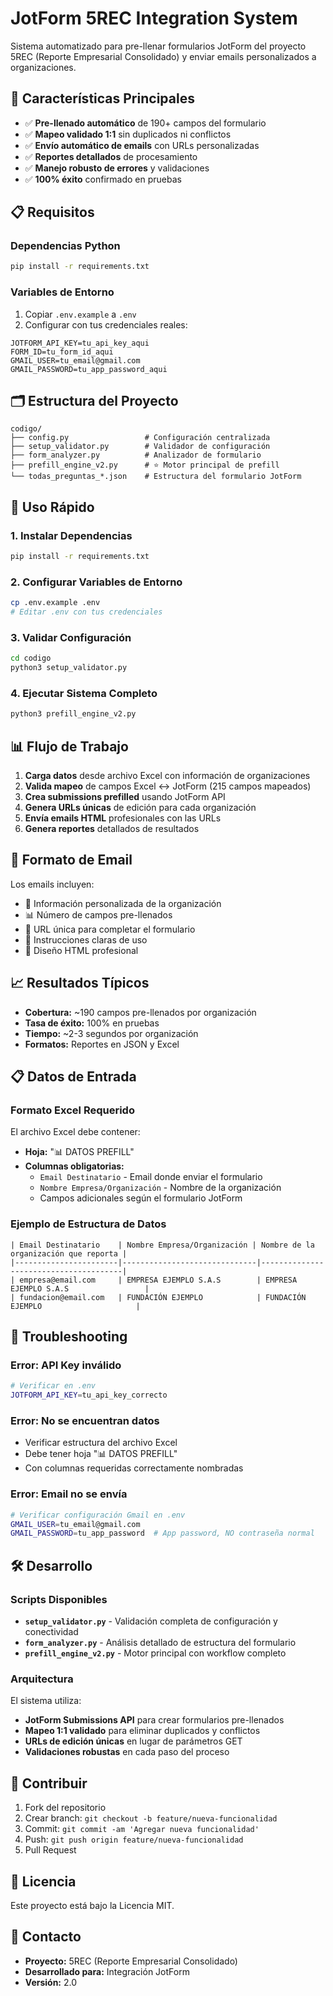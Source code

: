 # JotForm 5REC Integration System

Sistema automatizado para pre-llenar formularios JotForm del proyecto 5REC (Reporte Empresarial Consolidado) y enviar emails personalizados a organizaciones.

## 🚀 Características Principales

- ✅ **Pre-llenado automático** de 190+ campos del formulario
- ✅ **Mapeo validado 1:1** sin duplicados ni conflictos  
- ✅ **Envío automático de emails** con URLs personalizadas
- ✅ **Reportes detallados** de procesamiento
- ✅ **Manejo robusto de errores** y validaciones
- ✅ **100% éxito** confirmado en pruebas

## 📋 Requisitos

### Dependencias Python
```bash
pip install -r requirements.txt
```

### Variables de Entorno
1. Copiar `.env.example` a `.env`
2. Configurar con tus credenciales reales:

```env
JOTFORM_API_KEY=tu_api_key_aqui
FORM_ID=tu_form_id_aqui
GMAIL_USER=tu_email@gmail.com
GMAIL_PASSWORD=tu_app_password_aqui
```

## 🗂️ Estructura del Proyecto

```
codigo/
├── config.py                 # Configuración centralizada
├── setup_validator.py        # Validador de configuración
├── form_analyzer.py          # Analizador de formulario
├── prefill_engine_v2.py      # ⭐ Motor principal de prefill
└── todas_preguntas_*.json    # Estructura del formulario JotForm
```

## 🚀 Uso Rápido

### 1. Instalar Dependencias
```bash
pip install -r requirements.txt
```

### 2. Configurar Variables de Entorno
```bash
cp .env.example .env
# Editar .env con tus credenciales
```

### 3. Validar Configuración
```bash
cd codigo
python3 setup_validator.py
```

### 4. Ejecutar Sistema Completo
```bash
python3 prefill_engine_v2.py
```

## 📊 Flujo de Trabajo

1. **Carga datos** desde archivo Excel con información de organizaciones
2. **Valida mapeo** de campos Excel ↔ JotForm (215 campos mapeados)
3. **Crea submissions prefilled** usando JotForm API
4. **Genera URLs únicas** de edición para cada organización
5. **Envía emails HTML** profesionales con las URLs
6. **Genera reportes** detallados de resultados

## 📧 Formato de Email

Los emails incluyen:
- 🏢 Información personalizada de la organización
- 📊 Número de campos pre-llenados
- 🔗 URL única para completar el formulario
- 📝 Instrucciones claras de uso
- 🎨 Diseño HTML profesional

## 📈 Resultados Típicos

- **Cobertura:** ~190 campos pre-llenados por organización
- **Tasa de éxito:** 100% en pruebas
- **Tiempo:** ~2-3 segundos por organización
- **Formatos:** Reportes en JSON y Excel

## 📋 Datos de Entrada

### Formato Excel Requerido
El archivo Excel debe contener:
- **Hoja:** "📊 DATOS PREFILL"
- **Columnas obligatorias:**
  - `Email Destinatario` - Email donde enviar el formulario
  - `Nombre Empresa/Organización` - Nombre de la organización
  - Campos adicionales según el formulario JotForm

### Ejemplo de Estructura de Datos
```
| Email Destinatario    | Nombre Empresa/Organización | Nombre de la organización que reporta |
|-----------------------|------------------------------|---------------------------------------|
| empresa@email.com     | EMPRESA EJEMPLO S.A.S        | EMPRESA EJEMPLO S.A.S                 |
| fundacion@email.com   | FUNDACIÓN EJEMPLO            | FUNDACIÓN EJEMPLO                     |
```

## 🔧 Troubleshooting

### Error: API Key inválido
```bash
# Verificar en .env
JOTFORM_API_KEY=tu_api_key_correcto
```

### Error: No se encuentran datos
- Verificar estructura del archivo Excel
- Debe tener hoja "📊 DATOS PREFILL"
- Con columnas requeridas correctamente nombradas

### Error: Email no se envía
```bash
# Verificar configuración Gmail en .env
GMAIL_USER=tu_email@gmail.com
GMAIL_PASSWORD=tu_app_password  # App password, NO contraseña normal
```

## 🛠️ Desarrollo

### Scripts Disponibles

- **`setup_validator.py`** - Validación completa de configuración y conectividad
- **`form_analyzer.py`** - Análisis detallado de estructura del formulario
- **`prefill_engine_v2.py`** - Motor principal con workflow completo

### Arquitectura

El sistema utiliza:
- **JotForm Submissions API** para crear formularios pre-llenados
- **Mapeo 1:1 validado** para eliminar duplicados y conflictos
- **URLs de edición únicas** en lugar de parámetros GET
- **Validaciones robustas** en cada paso del proceso

## 🤝 Contribuir

1. Fork del repositorio
2. Crear branch: `git checkout -b feature/nueva-funcionalidad`
3. Commit: `git commit -am 'Agregar nueva funcionalidad'`
4. Push: `git push origin feature/nueva-funcionalidad`
5. Pull Request

## 📄 Licencia

Este proyecto está bajo la Licencia MIT.

## 👥 Contacto

- **Proyecto:** 5REC (Reporte Empresarial Consolidado)
- **Desarrollado para:** Integración JotForm
- **Versión:** 2.0